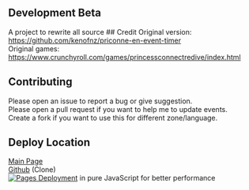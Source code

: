 ## Development Beta
A project to rewrite all source ## Credit
Original version: https://github.com/kenofnz/priconne-en-event-timer<br>
Original games: https://www.crunchyroll.com/games/princessconnectredive/index.html

## Contributing
Please open an issue to report a bug or give suggestion.<br>
Please open a pull request if you want to help me to update events.<br>
Create a fork if you want to use this for different zone/language.

## Deploy Location
[Main Page](https://priconne-event.herokuapp.com)<br>
[Github](https://trunghieumickey.github.io/priconne-en-event-timer) (Clone)<br>
[![Pages Deployment](https://github.com/trunghieumickey/priconne-en-event-timer/actions/workflows/pages/pages-build-deployment/badge.svg)](https://github.com/trunghieumickey/priconne-en-event-timer/actions/workflows/pages/pages-build-deployment)
 in pure JavaScript for better performance
